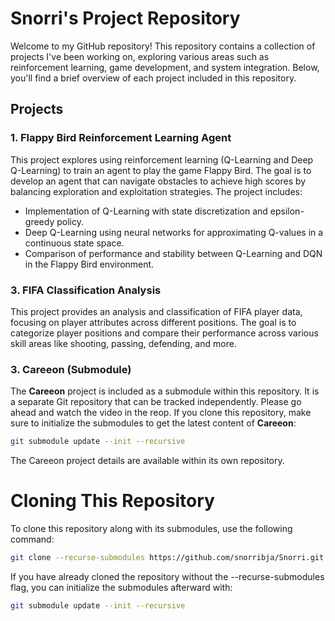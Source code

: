# Snorri's Project Repository

Welcome to my GitHub repository! This repository contains a collection of projects I've been working on, exploring various areas such as reinforcement learning, game development, and system integration. Below, you'll find a brief overview of each project included in this repository.

## Projects

### 1. Flappy Bird Reinforcement Learning Agent
This project explores using reinforcement learning (Q-Learning and Deep Q-Learning) to train an agent to play the game Flappy Bird. The goal is to develop an agent that can navigate obstacles to achieve high scores by balancing exploration and exploitation strategies. The project includes:
- Implementation of Q-Learning with state discretization and epsilon-greedy policy.
- Deep Q-Learning using neural networks for approximating Q-values in a continuous state space.
- Comparison of performance and stability between Q-Learning and DQN in the Flappy Bird environment.

### 3. FIFA Classification Analysis
This project provides an analysis and classification of FIFA player data, focusing on player attributes across different positions. The goal is to categorize player positions and compare their performance across various skill areas like shooting, passing, defending, and more.

### 3. Careeon (Submodule)
The **Careeon** project is included as a submodule within this repository. It is a separate Git repository that can be tracked independently. Please go ahead and watch the video in the reop. If you clone this repository, make sure to initialize the submodules to get the latest content of **Careeon**:
```bash
git submodule update --init --recursive
```
The Careeon project details are available within its own repository.

# Cloning This Repository

To clone this repository along with its submodules, use the following command:

```bash
git clone --recurse-submodules https://github.com/snorribja/Snorri.git
```

If you have already cloned the repository without the --recurse-submodules flag, you can initialize the submodules afterward with:

```bash
git submodule update --init --recursive
```




